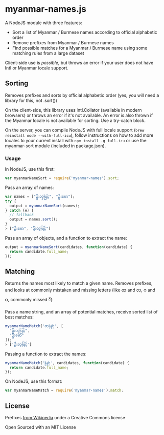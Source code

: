 # myanmar-names.js

A NodeJS module with three features:

- Sort a list of Myanmar / Burmese names according to official alphabetic order
- Remove prefixes from Myanmar / Burmese names
- Find possible matches for a Myanmar / Burmese name using some matching rules from a large dataset

Client-side use is *possible*, but throws an error if your user does not have Intl or Myanmar locale support.

## Sorting

Removes prefixes and sorts by official alphabetic order (yes, you will need a library for this, not .sort())

On the client-side, this library uses Intl.Collator (available in modern browsers) or throws an error if it's not available.
An error is also thrown if the Myanmar locale is not available for sorting. Use a try-catch block.

On the server, you can compile NodeJS with full locale support (```brew reinstall node --with-full-icu```), follow instructions on how to add more locales to your current install with ```npm install -g full-icu``` or use the myanmar-sort module (included in package.json).

### Usage

In NodeJS, use this first:

```javascript
var myanmarNameSort = require('myanmar-names').sort;
```

Pass an array of names:

```javascript
var names = ["ဦးလှမြင့်", "ဦးမော"];
try {
  output = myanmarNameSort(names);
} catch (e) {
  // fallback
  output = names.sort();
}
> ["ဦးမော", "ဦးလှမြင့်"]
```

Pass an array of objects, and a function to extract the name:

```javascript
output = myanmarNameSort(candidates, function(candidate) {
  return candidate.full_name;
});
```

## Matching

Returns the names most likely to match a given name. Removes
prefixes, and looks at commonly mistaken and missing letters (like ထ and လ,
ဂ and ဝ, commonly missed ီ)

Pass a name string, and an array of potential matches, receive sorted list of best matches:

```javascript
myanmarNameMatch('ထမြင့်', [
  "ဦးလှမြင့်",
  "ဦးမော"
]);
> ['ဦးလှမြင့်']
```

Passing a function to extract the names:

```javascript
myanmarNameMatch('မြင့်', candidates, function(candidate) {
  return candidate.full_name;
});
```

On NodeJS, use this format:
```javascript
var myanmarNameMatch = require('myanmar-names').match;
```

## License

Prefixes [from Wikipedia](https://en.wikipedia.org/wiki/Burmese_names) under a Creative Commons license

Open Sourced with an MIT License
